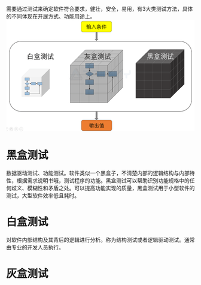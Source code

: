 需要通过测试来确定软件符合要求，健壮，安全，易用，有3大类测试方法，具体的不同体现在开展方式、功能用途上。
![黑盒、白盒、灰盒之间的区别](./pic/灰盒之间的区别.png)
# 黑盒测试
数据驱动测试、功能测试。软件类似一个黑盒子，不清楚内部的逻辑结构与内部特性，根据需求说明书哦，测试程序的功能。黑盒测试可以帮助识别功能规格中的任何歧义、模糊性和矛盾之处。可以提高功能实现的质量，黑盒测试用于小型软件的测试，大型软件效率低且耗时。
# 白盒测试
对软件内部结构及其背后的逻辑进行分析。称为结构测试或者逻辑驱动测试。通常由专业的开发人员执行。
# 灰盒测试
